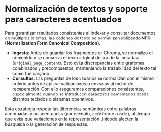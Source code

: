 # Normalización de textos y soporte para caracteres acentuados

Para garantizar resultados consistentes al indexar y consultar documentos en múltiples idiomas, las cadenas de texto se normalizan utilizando **NFC (Normalization Form Canonical Composition)**.

- **Ingesta**: Antes de guardar los fragmentos en Chroma, se normaliza el contenido y se conserva el texto original dentro de la metadata (`original_page_content`). Esto evita discrepancias entre grafemas combinados y precompuestos, manteniendo la trazabilidad del texto tal como fue cargado.
- **Consultas**: Las preguntas de los usuarios se normalizan con el mismo criterio antes de aplicar validaciones o enviarlas al motor de recuperación. Con ello aseguramos comparaciones consistentes, especialmente cuando se introducen caracteres combinados desde distintos teclados o sistemas operativos.

Esta estrategia respeta las diferencias semánticas entre palabras acentuadas y no acentuadas (por ejemplo, `café` frente a `cafe`), al tiempo que evita que variaciones en la representación Unicode afecten la búsqueda o la generación de respuestas.
